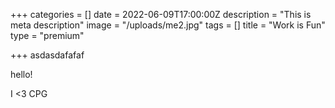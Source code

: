 +++
categories = []
date = 2022-06-09T17:00:00Z
description = "This is meta description"
image = "/uploads/me2.jpg"
tags = []
title = "Work is Fun"
type = "premium"

+++
asdasdafafaf

hello!

I <3 CPG